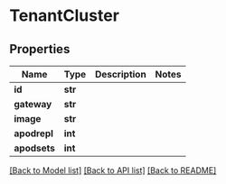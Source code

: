 # TenantCluster

## Properties
Name | Type | Description | Notes
------------ | ------------- | ------------- | -------------
**id** | **str** |  | 
**gateway** | **str** |  | 
**image** | **str** |  | 
**apodrepl** | **int** |  | 
**apodsets** | **int** |  | 

[[Back to Model list]](../README.md#documentation-for-models) [[Back to API list]](../README.md#documentation-for-api-endpoints) [[Back to README]](../README.md)

